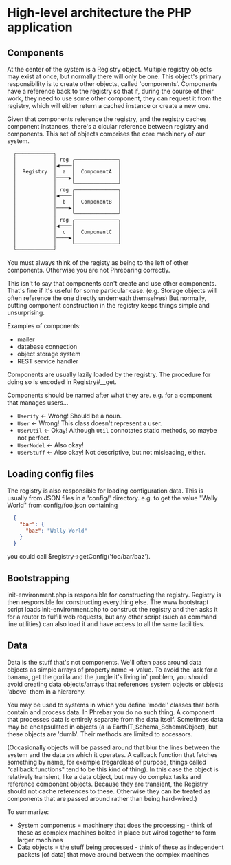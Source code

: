 # High-level architecture the PHP application

## Components

At the center of the system is a Registry object.
Multiple registry objects may exist at once,
but normally there will only be one.
This object's primary responsibility is to create other objects, called 'components'.
Components have a reference back to the registry so that
if, during the course of their work, they need to use some other component,
they can request it from the registry,
which will either return a cached instance or create a new one.

Given that components reference the registry, and the registry caches
component instances, there's a cicular reference between registry and
components.  This set of objects comprises the core machinery of our
system.

```
  ╭────────────╮
  │            │ reg ╭──────────────╮
  │            │◀────│              │
  │  Registry  │  a  │  ComponentA  │
  │            │────▶│              │
  │            │     ╰──────────────╯
  │            │ reg ╭──────────────╮
  │            │◀────│              │
  │            │  b  │  ComponentB  │
  │            │────▶│              │
  │            │     ╰──────────────╯
  │            │ reg ╭──────────────╮
  │            │◀────│              │
  │            │  c  │  ComponentC  │
  │            │────▶│              │
  │            │     ╰──────────────╯
  ╰────────────╯
```

You must always think of the registy as being to the left of other components.
Otherwise you are not Phrebaring correctly.

This isn't to say that components can't create and use other components.
That's fine if it's useful for some particular case.
(e.g. Storage objects will often reference the one directly underneath themselves)
But normally,
putting component construction in the registry keeps things simple and unsurprising.

Examples of components:

- mailer
- database connection
- object storage system
- REST service handler

Components are usually lazily loaded by the registry.
The procedure for doing so is encoded in Registry#__get.

Components should be named after what they are.  e.g. for a component that manages users...

- ```Userify``` <- Wrong!  Should be a noun.
- ```User``` <- Wrong!  This class doesn't represent a user.
- ```UserUtil``` <- Okay!  Although ```Util``` connotates static methods, so maybe not perfect.
- ```UserModel``` <- Also okay!
- ```UserStuff``` <- Also okay!  Not descriptive, but not misleading, either.

## Loading config files

The registry is also responsible for loading configuration data.
This is usually from JSON files in a 'config/' directory.
e.g. to get the value "Wally World" from config/foo.json containing

```json
  {
    "bar": {
      "baz": "Wally World"
    }
  }
```

you could call $registry->getConfig('foo/bar/baz').

## Bootstrapping

init-environment.php is responsible for constructing the registry.
Registry is then responsible for constructing everything else.
The www bootstrapt script loads init-environment.php to construct the registry
and then asks it for a router to fulfill web requests,
but any other script (such as command line utilities)
can also load it and have access to all the same facilities.

## Data

Data is the stuff that's not components.
We'll often pass around data objects as simple arrays of property name => value.
To avoid the 'ask for a banana, get the gorilla and the jungle it's living in' problem,
you should avoid creating data objects/arrays
that references system objects
or objects 'above' them in a hierarchy.

You may be used to systems in which you define 'model' classes that both contain and process data.
In Phrebar you do no such thing.
A component that processes data is entirely separate from the data itself.
Sometimes data may be encapsulated in objects (a la EarthIT_Schema_SchemaObject),
but these objects are 'dumb'.
Their methods are limited to accessors.

(Occasionally objects will be passed around that blur the lines
between the system and the data on which it operates.  A callback
function that fetches something by name, for example (regardless of
purpose, things called "callback functions" tend to be this kind of
thing).  In this case the object is relatively transient, like a data
object, but may do complex tasks and reference component objects.
Because they are transient, the Registry should not cache references
to these.  Otherwise they can be treated as components that are passed
around rather than being hard-wired.)

To summarize:

- System components = machinery that does the processing - think of these as
  complex machines bolted in place but wired together to form larger machines
- Data objects = the stuff being processed - think of these as
  independent packets [of data] that move around between the complex machines
